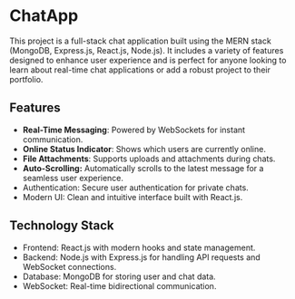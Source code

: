 # ChatApp
This project is a full-stack chat application built using the MERN stack (MongoDB, Express.js, React.js, Node.js). It includes a variety of features designed to enhance user experience and is perfect for anyone looking to learn about real-time chat applications or add a robust project to their portfolio.

## Features
- **Real-Time Messaging**: Powered by WebSockets for instant communication.
- **Online Status Indicator**: Shows which users are currently online.
- **File Attachments**: Supports uploads and attachments during chats.
- **Auto-Scrolling:** Automatically scrolls to the latest message for a seamless user experience.
- Authentication: Secure user authentication for private chats.
- Modern UI: Clean and intuitive interface built with React.js.

## Technology Stack
- Frontend: React.js with modern hooks and state management.
- Backend: Node.js with Express.js for handling API requests and WebSocket connections.
- Database: MongoDB for storing user and chat data.
- WebSocket: Real-time bidirectional communication.
